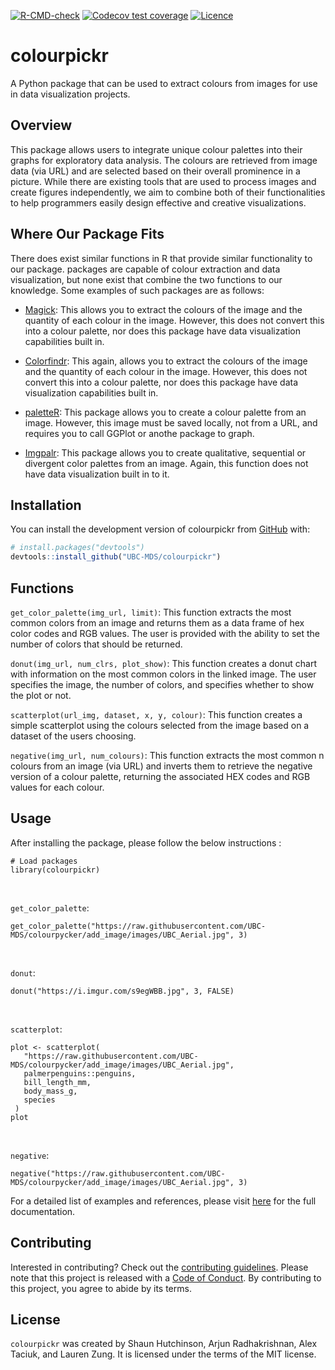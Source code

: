 
<!-- README.md is generated from README.Rmd. Please edit that file -->
<!-- badges: start -->

[![R-CMD-check](https://github.com/UBC-MDS/colourpickr/actions/workflows/R-CMD-check.yaml/badge.svg)](https://github.com/UBC-MDS/colourpickr/actions/workflows/R-CMD-check.yaml)
[![Codecov test
coverage](https://codecov.io/gh/UBC-MDS/colourpickr/branch/master/graph/badge.svg)](https://app.codecov.io/gh/UBC-MDS/colourpickr?branch=master)
[![Licence](https://img.shields.io/badge/licence-GPL--3-blue.svg)](https://www.gnu.org/licenses/gpl-3.0.en.html)
<!-- badges: end -->

# colourpickr

A Python package that can be used to extract colours from images for use
in data visualization projects.

## Overview

This package allows users to integrate unique colour palettes into their
graphs for exploratory data analysis. The colours are retrieved from
image data (via URL) and are selected based on their overall prominence
in a picture. While there are existing tools that are used to process
images and create figures independently, we aim to combine both of their
functionalities to help programmers easily design effective and creative
visualizations.

## Where Our Package Fits

There does exist similar functions in R that provide similar
functionality to our package. packages are capable of colour extraction
and data visualization, but none exist that combine the two functions to
our knowledge. Some examples of such packages are as follows:

- [Magick](https://docs.ropensci.org/magick/articles/intro.html): This
  allows you to extract the colours of the image and the quantity of
  each colour in the image. However, this does not convert this into a
  colour palette, nor does this package have data visualization
  capabilities built in.

- [Colorfindr](https://github.com/zumbov2/colorfindr): This again,
  allows you to extract the colours of the image and the quantity of
  each colour in the image. However, this does not convert this into a
  colour palette, nor does this package have data visualization
  capabilities built in.

- [paletteR](https://github.com/AndreaCirilloAC/paletter): This package
  allows you to create a colour palette from an image. However, this
  image must be saved locally, not from a URL, and requires you to call
  GGPlot or anothe package to graph.

- [Imgpalr](https://github.com/leonawicz/imgpalr): This package allows
  you to create qualitative, sequential or divergent color palettes from
  an image. Again, this function does not have data visualization built
  in to it.

## Installation

You can install the development version of colourpickr from
[GitHub](https://github.com/) with:

``` r
# install.packages("devtools")
devtools::install_github("UBC-MDS/colourpickr")
```

## Functions

`get_color_palette(img_url, limit)`: This function extracts the most
common colors from an image and returns them as a data frame of hex
color codes and RGB values. The user is provided with the ability to set
the number of colors that should be returned.

`donut(img_url, num_clrs, plot_show)`: This function creates a donut
chart with information on the most common colors in the linked image.
The user specifies the image, the number of colors, and specifies
whether to show the plot or not.

`scatterplot(url_img, dataset, x, y, colour)`: This function creates a
simple scatterplot using the colours selected from the image based on a
dataset of the users choosing.

`negative(img_url, num_colours)`: This function extracts the most common
n colours from an image (via URL) and inverts them to retrieve the
negative version of a colour palette, returning the associated HEX codes
and RGB values for each colour.

## Usage

After installing the package, please follow the below instructions :

    # Load packages
    library(colourpickr)

<br>

`get_color_palette`:

    get_color_palette("https://raw.githubusercontent.com/UBC-MDS/colourpycker/add_image/images/UBC_Aerial.jpg", 3)

<br>

`donut`:

    donut("https://i.imgur.com/s9egWBB.jpg", 3, FALSE)

<br>

`scatterplot`:

    plot <- scatterplot(
       "https://raw.githubusercontent.com/UBC-MDS/colourpycker/add_image/images/UBC_Aerial.jpg",
       palmerpenguins::penguins,
       bill_length_mm,
       body_mass_g,
       species
     )
    plot

<br>

`negative`:

    negative("https://raw.githubusercontent.com/UBC-MDS/colourpycker/add_image/images/UBC_Aerial.jpg", 3)

For a detailed list of examples and references, please visit
[here](https://ubc-mds.github.io/colourpickr/) for the full
documentation.

## Contributing

Interested in contributing? Check out the [contributing
guidelines](https://github.com/UBC-MDS/colourpickr/blob/master/.github/CONTRIBUTING.md).
Please note that this project is released with a [Code of
Conduct](https://github.com/UBC-MDS/colourpickr/blob/master/CODE_OF_CONDUCT.md).
By contributing to this project, you agree to abide by its terms.

## License

`colourpickr` was created by Shaun Hutchinson, Arjun Radhakrishnan, Alex
Taciuk, and Lauren Zung. It is licensed under the terms of the MIT
license.
